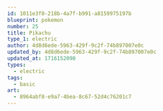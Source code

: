 ```yaml
---
id: 1011e3f0-218b-4a7f-b991-a8159975197b
blueprint: pokemon
number: 25
title: Pikachu
type_1: electric
author: 4d8d6ede-5963-429f-9c2f-74b897007e0c
updated_by: 4d8d6ede-5963-429f-9c2f-74b897007e0c
updated_at: 1716152090
types:
  - electric
tags:
  - basic
art:
  - 8964abf8-e9a7-4bea-8c67-52d4c76201c7
---
```

